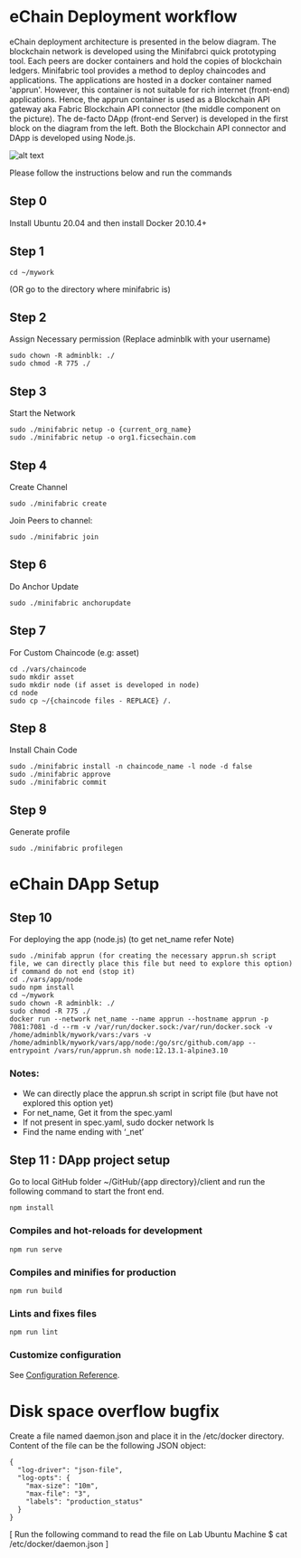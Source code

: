# eChain Deployment workflow
eChain deployment architecture is presented in the below diagram. The blockchain network is developed using the Minifabrci quick prototyping tool. Each peers are docker containers and hold the copies of blockchain ledgers. Minifabric tool provides a method to deploy chaincodes and applications. The applications are hosted in a docker container named 'apprun'. However, this container is not suitable for rich internet (front-end) applications. Hence, the apprun container is used as a Blockchain API gateway aka Fabric Blockchain API connector (the middle component on the picture). The de-facto DApp (front-end Server) is developed in the first block on the diagram from the left. Both the Blockchain API connector and DApp is developed using Node.js. 

![alt text](https://github.com/NaViGatorFL/eChain/blob/master/echain-deployment-architecture.png)

Please follow the instructions below and run the commands

## Step 0
Install Ubuntu 20.04 and then install Docker 20.10.4+

## Step 1
```
cd ~/mywork
```
(OR go to the directory where minifabric is)

## Step 2
Assign Necessary permission (Replace adminblk with your username)
```
sudo chown -R adminblk: ./
sudo chmod -R 775 ./
```
## Step 3
Start the Network 
```
sudo ./minifabric netup -o {current_org_name}
sudo ./minifabric netup -o org1.ficsechain.com
```

## Step 4	
Create Channel 
```
sudo ./minifabric create
```
Join Peers to channel: 
```
sudo ./minifabric join
```

## Step 6
Do Anchor Update
```
sudo ./minifabric anchorupdate
```

## Step 7
For Custom Chaincode (e.g: asset)
```
cd ./vars/chaincode
sudo mkdir asset
sudo mkdir node (if asset is developed in node)
cd node
sudo cp ~/{chaincode files - REPLACE} /.
```
## Step 8
Install Chain Code

```
sudo ./minifabric install -n chaincode_name -l node -d false
sudo ./minifabric approve
sudo ./minifabric commit
```

## Step 9
Generate profile
```
sudo ./minifabric profilegen
```

# eChain DApp Setup

## Step 10
For deploying the app (node.js) (to get net_name refer Note)
```
sudo ./minifab apprun (for creating the necessary apprun.sh script file, we can directly place this file but need to explore this option)
if command do not end (stop it)
cd ./vars/app/node
sudo npm install
cd ~/mywork
sudo chown -R adminblk: ./
sudo chmod -R 775 ./
docker run --network net_name --name apprun --hostname apprun -p 7081:7081 -d --rm -v /var/run/docker.sock:/var/run/docker.sock -v /home/adminblk/mywork/vars:/vars -v /home/adminblk/mywork/vars/app/node:/go/src/github.com/app --entrypoint /vars/run/apprun.sh node:12.13.1-alpine3.10
```
### Notes:
- We can directly place the apprun.sh script in script file (but have not explored this option yet)
- For net_name, Get it from the spec.yaml 
- If not present in spec.yaml, sudo docker network ls
- Find the name ending with ‘_net’

## Step 11 : DApp project setup
Go to local GitHub folder ~/GitHub/{app directory}/client and run the following command to start the front end.
```
npm install
```

### Compiles and hot-reloads for development
```
npm run serve
```

### Compiles and minifies for production
```
npm run build
```

### Lints and fixes files
```
npm run lint
```

### Customize configuration
See [Configuration Reference](https://cli.vuejs.org/config/).

# Disk space overflow bugfix
Create a file named daemon.json and place it in the /etc/docker directory. Content of the file can be the following JSON object: 
```
{
  "log-driver": "json-file",
  "log-opts": {
    "max-size": "10m",
    "max-file": "3",
    "labels": "production_status"
  }
}
```
[ Run the following command to read the file on Lab Ubuntu Machine $ cat /etc/docker/daemon.json ]


